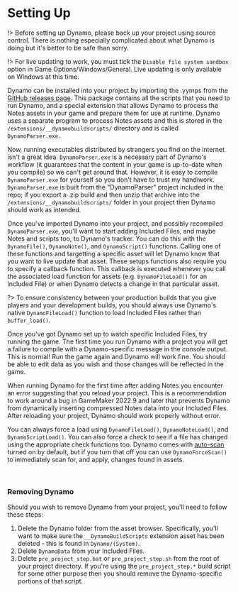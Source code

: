 # Setting Up

!> Before setting up Dynamo, please back up your project using source control. There is nothing especially complicated about what Dynamo is doing but it's better to be safe than sorry.

!> For live updating to work, you must tick the `Disable file system sandbox` option in Game Options/Windows/General. Live updating is only available on Windows at this time.

Dynamo can be installed into your project by importing the .yymps from the [GitHub releases page](https://github.com/JujuAdams/Dynamo/releases). This package contains all the scripts that you need to run Dynamo, and a special extension that allows Dynamo to process the Notes assets in your game and prepare them for use at runtime. Dynamo uses a separate program to process Notes assets and this is stored in the `/extensions/__dynamobuildscripts/` directory and is called `DynamoParser.exe`.

Now, running executables distributed by strangers you find on the internet isn't a great idea. `DynamoParser.exe` is a necessary part of Dynamo's workflow (it guarantees that the content in your game is up-to-date when you compile) so we can't get around that. However, it is easy to compile `DynamoParser.exe` for yourself so you don't have to trust my handiwork. `DynamoParser.exe` is built from the "DynamoParser" project included in the repo; if you export a .zip build and then unzip that archive into the `/extensions/__dynamobuildscripts/` folder in your project then Dynamo should work as intended.

Once you've imported Dynamo into your project, and possibly recompiled `DynamoParser.exe`, you'll want to start adding Included Files, and maybe Notes and scripts too, to Dynamo's tracker. You can do this with the `DynamoFile()`, `DynamoNote()`, and `DynamoScript()` functions. Calling one of these functions and targetting a specific asset will let Dynamo know that you want to live update that asset. These setups functions also require you to specify a callback function. This callback is executed whenever you call the associated load function for assets (e.g. `DynamoFileLoad()` for an Included File) or when Dynamo detects a change in that particular asset.

?> To ensure consistency between your production builds that you give players and your development builds, you should always use Dynamo's native `DynamoFileLoad()` function to load Included Files rather than `buffer_load()`.

Once you've got Dynamo set up to watch specific Included Files, try running the game. The first time you run Dynamo with a project you will get a failure to compile with a Dynamo-specific message in the console output. This is normal! Run the game again and Dynamo will work fine. You should be able to edit data as you wish and those changes will be reflected in the game.

When running Dynamo for the first time after adding Notes you encounter an error suggesting that you reload your project. This is a recommendation to work around a bug in GameMaker 2022.9 and later that prevents Dynamo from dynamically inserting compressed Notes data into your Included Files. After reloading your project, Dynamo should work properly without error.

You can always force a load using `DynamoFileLoad()`, `DynamoNoteLoad()`, and `DynamoScriptLoad()`. You can also force a check to see if a file has changed using the appropriate check functions too. Dynamo comes with [auto-scan]() turned on by default, but if you turn that off you can use `DynamoForceScan()` to immediately scan for, and apply, changes found in assets.

&nbsp;

### Removing Dynamo

Should you wish to remove Dynamo from your project, you'll need to follow these steps:

1. Delete the Dynamo folder from the asset browser. Specifically, you'll want to make sure the `__DynamoBuildScripts` extension asset has been deleted - this is found in `Dynamo/(System)`.
2. Delete `DynamoData` from your Included Files.
3. Delete `pre_project_step.bat` or `pre_project_step.sh` from the root of your project directory. If you're using the `pre_project_step.*` build script for some other purpose then you should remove the Dynamo-specific portions of that script.
